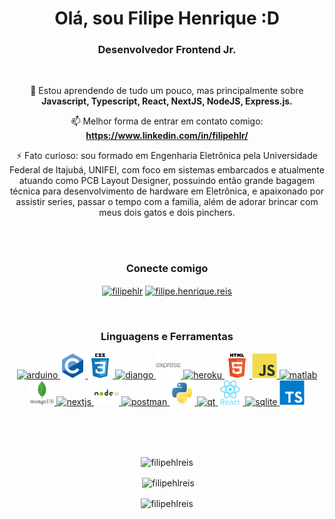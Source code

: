 <h1 align="center">Olá, sou Filipe Henrique :D </h1>
<h3 align="center">Desenvolvedor Frontend Jr.</h3>


<br>
<div align="center">


🌱 Estou aprendendo de tudo um pouco, mas principalmente sobre **Javascript, Typescript, React, NextJS, NodeJS, Express.js.**

📫 Melhor forma de entrar em contato comigo: **https://www.linkedin.com/in/filipehlr/**

⚡ Fato curioso: sou formado em Engenharia Eletrônica pela Universidade Federal de Itajubá, UNIFEI, com foco em sistemas embarcados e atualmente atuando como PCB Layout Designer, possuindo então grande bagagem técnica para desenvolvimento de hardware em Eletrônica, e apaixonado por assistir series, passar o tempo com a familia, além de adorar brincar com meus dois gatos e dois pinchers.


</div>
<br><br>

<div align="center">

<h3>Conecte comigo</h3>
<p >
<a href="https://linkedin.com/in/filipehlr" target="blank"><img align="center" src="https://raw.githubusercontent.com/rahuldkjain/github-profile-readme-generator/master/src/images/icons/Social/linked-in-alt.svg" alt="filipehlr" height="30" width="40" /></a>
<a href="https://instagram.com/filipe.henrique.reis" target="blank"><img align="center" src="https://raw.githubusercontent.com/rahuldkjain/github-profile-readme-generator/master/src/images/icons/Social/instagram.svg" alt="filipe.henrique.reis" height="30" width="40" /></a>
</p>
</div>

<br>

<div align="center">
<h3 align="center">Linguagens e Ferramentas</h3>
<p align="center"> <a href="https://www.arduino.cc/" target="_blank" rel="noreferrer"> <img src="https://cdn.worldvectorlogo.com/logos/arduino-1.svg" alt="arduino" width="40" height="40"/> </a> <a href="https://www.cprogramming.com/" target="_blank" rel="noreferrer"> <img src="https://raw.githubusercontent.com/devicons/devicon/master/icons/c/c-original.svg" alt="c" width="40" height="40"/> </a> <a href="https://www.w3schools.com/css/" target="_blank" rel="noreferrer"> <img src="https://raw.githubusercontent.com/devicons/devicon/master/icons/css3/css3-original-wordmark.svg" alt="css3" width="40" height="40"/> </a> <a href="https://www.djangoproject.com/" target="_blank" rel="noreferrer"> <img src="https://cdn.worldvectorlogo.com/logos/django.svg" alt="django" width="40" height="40"/> </a> <a href="https://expressjs.com" target="_blank" rel="noreferrer"> <img src="https://raw.githubusercontent.com/devicons/devicon/master/icons/express/express-original-wordmark.svg" alt="express" width="40" height="40"/> </a> <a href="https://heroku.com" target="_blank" rel="noreferrer"> <img src="https://www.vectorlogo.zone/logos/heroku/heroku-icon.svg" alt="heroku" width="40" height="40"/> </a> <a href="https://www.w3.org/html/" target="_blank" rel="noreferrer"> <img src="https://raw.githubusercontent.com/devicons/devicon/master/icons/html5/html5-original-wordmark.svg" alt="html5" width="40" height="40"/> </a> <a href="https://developer.mozilla.org/en-US/docs/Web/JavaScript" target="_blank" rel="noreferrer"> <img src="https://raw.githubusercontent.com/devicons/devicon/master/icons/javascript/javascript-original.svg" alt="javascript" width="40" height="40"/> </a> <a href="https://www.mathworks.com/" target="_blank" rel="noreferrer"> <img src="https://upload.wikimedia.org/wikipedia/commons/2/21/Matlab_Logo.png" alt="matlab" width="40" height="40"/> </a> <a href="https://www.mongodb.com/" target="_blank" rel="noreferrer"> <img src="https://raw.githubusercontent.com/devicons/devicon/master/icons/mongodb/mongodb-original-wordmark.svg" alt="mongodb" width="40" height="40"/> </a> <a href="https://nextjs.org/" target="_blank" rel="noreferrer"> <img src="https://cdn.worldvectorlogo.com/logos/nextjs-2.svg" alt="nextjs" width="40" height="40"/> </a> <a href="https://nodejs.org" target="_blank" rel="noreferrer"> <img src="https://raw.githubusercontent.com/devicons/devicon/master/icons/nodejs/nodejs-original-wordmark.svg" alt="nodejs" width="40" height="40"/> </a> <a href="https://postman.com" target="_blank" rel="noreferrer"> <img src="https://www.vectorlogo.zone/logos/getpostman/getpostman-icon.svg" alt="postman" width="40" height="40"/> </a> <a href="https://www.python.org" target="_blank" rel="noreferrer"> <img src="https://raw.githubusercontent.com/devicons/devicon/master/icons/python/python-original.svg" alt="python" width="40" height="40"/> </a> <a href="https://www.qt.io/" target="_blank" rel="noreferrer"> <img src="https://upload.wikimedia.org/wikipedia/commons/0/0b/Qt_logo_2016.svg" alt="qt" width="40" height="40"/> </a> <a href="https://reactjs.org/" target="_blank" rel="noreferrer"> <img src="https://raw.githubusercontent.com/devicons/devicon/master/icons/react/react-original-wordmark.svg" alt="react" width="40" height="40"/> </a> <a href="https://www.sqlite.org/" target="_blank" rel="noreferrer"> <img src="https://www.vectorlogo.zone/logos/sqlite/sqlite-icon.svg" alt="sqlite" width="40" height="40"/> </a> <a href="https://www.typescriptlang.org/" target="_blank" rel="noreferrer"> <img src="https://raw.githubusercontent.com/devicons/devicon/master/icons/typescript/typescript-original.svg" alt="typescript" width="40" height="40"/> </a> </p>
<br><br><br>
</div>

<div align="center">
<p><img align="center" src="https://github-readme-stats.vercel.app/api/top-langs?username=filipehlreis&show_icons=true&theme=dark&locale=pt-BR&layout=compact" alt="filipehlreis" /></p>

<p>&nbsp;<img align="center" src="https://github-readme-stats.vercel.app/api?username=filipehlreis&show_icons=true&theme=dark&locale=en" alt="filipehlreis" /></p>

  
<p><img align="center" src="https://github-readme-streak-stats.herokuapp.com/?user=filipehlreis&theme=dark" alt="filipehlreis" /></p>
  
</div>
